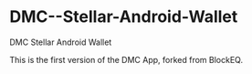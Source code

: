 # DMC--Stellar-Android-Wallet
DMC Stellar Android Wallet

This is the first version of the DMC App, forked from BlockEQ.
